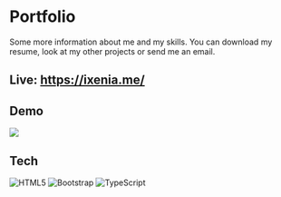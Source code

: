 # Portfolio

Some more information about me and my skills. You can download my resume, look at my other projects or send me an email. 

## Live: https://ixenia.me/

## Demo
 <img src="https://www.dropbox.com/s/iso34pith1196kg/ezgif.com-video-to-gif%281%29.gif?raw=1"/>
 
## Tech 
![HTML5](https://img.shields.io/badge/-HTML5-E34F26?style=flat-square&logo=html5&logoColor=white)
![Bootstrap](https://img.shields.io/badge/-Bootstrap-563D7C?style=flat-square&logo=bootstrap)
![TypeScript](https://img.shields.io/badge/-TypeScript-007ACC?style=flat-square&logo=typescript)

 
 
